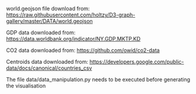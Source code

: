 world.geojson file download from: https://raw.githubusercontent.com/holtzy/D3-graph-gallery/master/DATA/world.geojson

GDP data downloaded from: https://data.worldbank.org/indicator/NY.GDP.MKTP.KD

CO2 data downloaded from: https://github.com/owid/co2-data

Centroids data downloaded from: https://developers.google.com/public-data/docs/canonical/countries_csv


The file data/data_manipulation.py needs to be executed before generating the visualisation